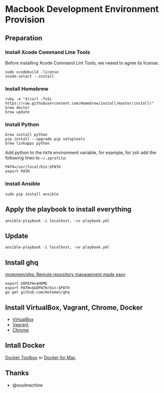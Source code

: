 # Macbook Development Environment Provision

## Preparation

### Install Xcode Command Line Tools

Before installing Xcode Command Lint Tools, we neeed to agree its license.

    sudo xcodebuild -license
    xcode-select --install

### Install Homebrew

    ruby -e "$(curl -fsSL https://raw.githubusercontent.com/Homebrew/install/master/install)"
    brew doctor
    brew update

### Install Python

    brew install python
    pip install --upgrade pip setuptools
    brew linkapps python

Add python to the `PATH` environment variable, for example, for zsh add the following lines to `~/.zprofile`:

    PATH=/usr/local/bin:$PATH
    export PATH

### Install Ansible

    sudo pip install ansible

## Apply the playbook to install everything

    ansible-playbook -i localhost, -vv playbook.yml

## Update

    ansible-playbook -i localhost, -vv playbook.yml

## Install ghq

[motemen/ghq: Remote repository management made easy](https://github.com/motemen/ghq)

    export GOPATH=$HOME
    export PATH=$GOPATH/bin:$PATH
    go get github.com/motemen/ghq

## Install VirtualBox, Vagrant, Chrome, Docker

* [VirtualBox](https://www.virtualbox.org/wiki/Downloads)
* [Vagrant](https://www.vagrantup.com/downloads.html)
* [Chrome](https://www.google.co.jp/chrome/browser/desktop/index.html)


## Intall Docker

[Docker Toolbox](https://www.docker.com/products/docker-toolbox) or [Docker for Mac](http://www.docker.com/products/docker#/mac)

## Thanks

* @soulmachine


